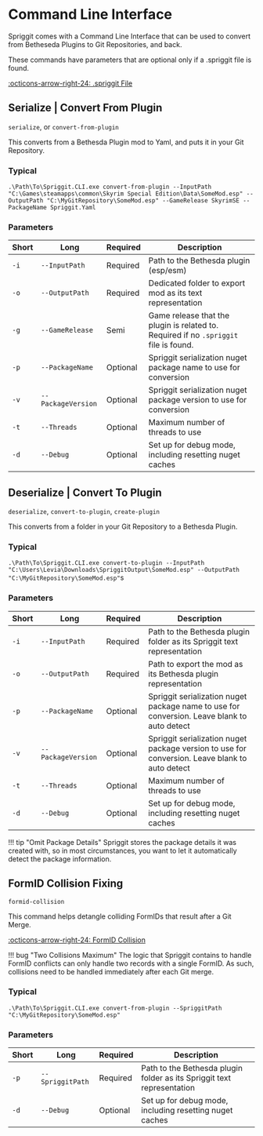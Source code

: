 # Command Line Interface
Spriggit comes with a Command Line Interface that can be used to convert from Betheseda Plugins to Git Repositories, and back. 

These commands have parameters that are optional only if a .spriggit file is found.

[:octicons-arrow-right-24: .spriggit File](spriggit-file.md)

## Serialize | Convert From Plugin
`serialize`, or `convert-from-plugin`

This converts from a Bethesda Plugin mod to Yaml, and puts it in your Git Repository.

### Typical
`.\Path\To\Spriggit.CLI.exe convert-from-plugin --InputPath "C:\Games\steamapps\common\Skyrim Special Edition\Data\SomeMod.esp" --OutputPath "C:\MyGitRepository\SomeMod.esp" --GameRelease SkyrimSE --PackageName Spriggit.Yaml`

### Parameters

| Short | Long | Required | Description |
| ---- | ---- | ---- | ---- |
| `-i` | `--InputPath` | Required | Path to the Bethesda plugin (esp/esm) |
| `-o` | `--OutputPath` | Required | Dedicated folder to export mod as its text representation |
| `-g` | `--GameRelease` | Semi | Game release that the plugin is related to.  Required if no `.spriggit` file is found. |
| `-p` | `--PackageName` | Optional | Spriggit serialization nuget package name to use for conversion |
| `-v` | `--PackageVersion` | Optional | Spriggit serialization nuget package version to use for conversion |
| `-t` | `--Threads` | Optional | Maximum number of threads to use |
| `-d` | `--Debug` | Optional | Set up for debug mode, including resetting nuget caches |

## Deserialize | Convert To Plugin
`deserialize`, `convert-to-plugin`, `create-plugin`

This converts from a folder in your Git Repository to a Bethesda Plugin.

### Typical
`.\Path\To\Spriggit.CLI.exe convert-to-plugin --InputPath "C:\Users\Levia\Downloads\SpriggitOutput\SomeMod.esp" --OutputPath "C:\MyGitRepository\SomeMod.esp"`s

### Parameters
| Short | Long | Required | Description |
| ---- | ---- | ---- | ---- |
| `-i` | `--InputPath` | Required | Path to the Bethesda plugin folder as its Spriggit text representation |
| `-o` | `--OutputPath` | Required | Path to export the mod as its Bethesda plugin representation |
| `-p` | `--PackageName` | Optional | Spriggit serialization nuget package name to use for conversion.  Leave blank to auto detect |
| `-v` | `--PackageVersion` | Optional | Spriggit serialization nuget package version to use for conversion.  Leave blank to auto detect |
| `-t` | `--Threads` | Optional | Maximum number of threads to use |
| `-d` | `--Debug` | Optional | Set up for debug mode, including resetting nuget caches |

!!! tip "Omit Package Details"
    Spriggit stores the package details it was created with, so in most circumstances, you want to let it automatically detect the package information.

## FormID Collision Fixing
`formid-collision`

This command helps detangle colliding FormIDs that result after a Git Merge.

[:octicons-arrow-right-24: FormID Collision](merge-conflicts.md#formid-collision)

!!! bug "Two Collisions Maximum"
    The logic that Spriggit contains to handle FormID conflicts can only handle two records with a single FormID.  As such, collisions need to be handled immediately after each Git merge.

### Typical
`.\Path\To\Spriggit.CLI.exe convert-from-plugin --SpriggitPath "C:\MyGitRepository\SomeMod.esp"`

### Parameters
| Short | Long | Required | Description |
| ---- | ---- | ---- | ---- |
| `-p` | `--SpriggitPath` | Required | Path to the Bethesda plugin folder as its Spriggit text representation |
| `-d` | `--Debug` | Optional | Set up for debug mode, including resetting nuget caches |



 